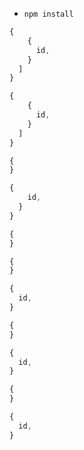 

* `npm install`





```js
{
    { 
      id, 
    }
  ]
}
```



```js
{
    { 
      id, 
    }
  ]
}
```





```js
{
}
```


```js
{
    id, 
  }
}
```





```js
{
}
```





```js
{
}
```


```js
{
  id,
}
```




```js
{
}
```




```js
{
  id,
}
```




```js
{
}
```



```js
{
  id,
}
```